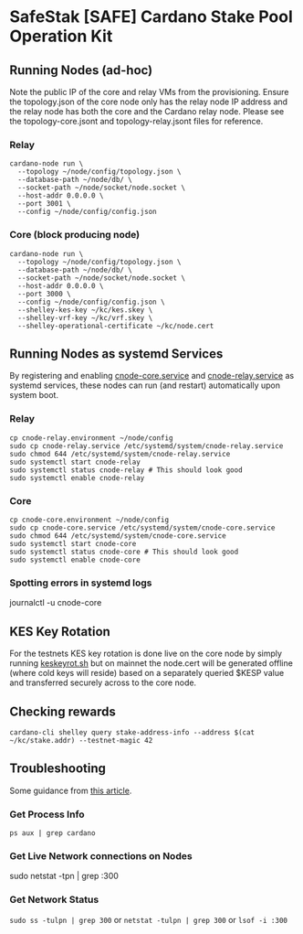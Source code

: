 # SafeStak [SAFE] Cardano Stake Pool Operation Kit

## Running Nodes (ad-hoc)
Note the public IP of the core and relay VMs from the provisioning. Ensure the topology.json of the core node only has the relay node IP address and the relay node has both the core and the Cardano relay node. Please see the topology-core.jsont and topology-relay.jsont files for reference.

### Relay
```
cardano-node run \
  --topology ~/node/config/topology.json \
  --database-path ~/node/db/ \
  --socket-path ~/node/socket/node.socket \
  --host-addr 0.0.0.0 \
  --port 3001 \
  --config ~/node/config/config.json
```
### Core (block producing node)
```
cardano-node run \
  --topology ~/node/config/topology.json \
  --database-path ~/node/db/ \
  --socket-path ~/node/socket/node.socket \
  --host-addr 0.0.0.0 \
  --port 3000 \
  --config ~/node/config/config.json \
  --shelley-kes-key ~/kc/kes.skey \
  --shelley-vrf-key ~/kc/vrf.skey \
  --shelley-operational-certificate ~/kc/node.cert
```

## Running Nodes as systemd Services
By registering and enabling [cnode-core.service](./cnode-core.service) and [cnode-relay.service](./cnode-relay.service) as systemd services, these nodes can run (and restart) automatically upon system boot.

### Relay
```
cp cnode-relay.environment ~/node/config
sudo cp cnode-relay.service /etc/systemd/system/cnode-relay.service
sudo chmod 644 /etc/systemd/system/cnode-relay.service
sudo systemctl start cnode-relay
sudo systemctl status cnode-relay # This should look good
sudo systemctl enable cnode-relay
```

### Core
```
cp cnode-core.environment ~/node/config
sudo cp cnode-core.service /etc/systemd/system/cnode-core.service
sudo chmod 644 /etc/systemd/system/cnode-core.service
sudo systemctl start cnode-core
sudo systemctl status cnode-core # This should look good
sudo systemctl enable cnode-core
```

### Spotting errors in systemd logs
journalctl -u cnode-core

## KES Key Rotation
For the testnets KES key rotation is done live on the core node by simply running [keskeyrot.sh](./keskeyrot.sh) but on mainnet the node.cert will be generated offline (where cold keys will reside) based on a separately queried $KESP value and transferred securely across to the core node.

## Checking rewards
```
cardano-cli shelley query stake-address-info --address $(cat ~/kc/stake.addr) --testnet-magic 42
```

## Troubleshooting
Some guidance from [this article](https://www.cyberciti.biz/faq/what-process-has-open-linux-port/).
### Get Process Info
`ps aux | grep cardano`
### Get Live Network connections on Nodes
sudo netstat -tpn | grep :300
### Get Network Status
`sudo ss -tulpn | grep 300` or `netstat -tulpn | grep 300` or `lsof -i :300`
